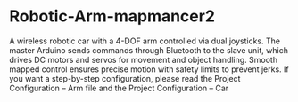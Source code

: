 # Robotic-Arm-mapmancer2
A wireless robotic car with a 4-DOF arm controlled via dual joysticks. The master Arduino sends commands through Bluetooth to the slave unit, which drives DC motors and servos for movement and object handling. Smooth mapped control ensures precise motion with safety limits to prevent jerks.
If you want a step-by-step configuration, please read the Project Configuration – Arm file and the Project Configuration – Car


